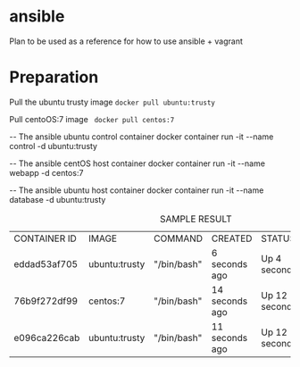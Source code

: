 # ansible

Plan to be used as a reference for how to use ansible + vagrant

<h1>Preparation</h1>
<p>
    Pull the ubuntu trusty image
    <code>docker pull ubuntu:trusty</code>
</p>

<p>
    Pull centoOS:7 image
    <code> docker pull centos:7 </code>
</p>

-- The ansible ubuntu control container
docker container run -it --name control -d ubuntu:trusty

-- The ansible centOS host container
docker container run -it --name webapp -d centos:7

-- The ansible ubuntu host container
docker container run -it --name database -d ubuntu:trusty

<table>
<caption>SAMPLE RESULT</caption>
    <tr>
        <td>CONTAINER ID</td>
        <td>IMAGE</td>
        <td>COMMAND</td>
        <td>CREATED</td>
        <td>STATUS</td>
        <td>PORT</td>
        <td>NAME</td>
    </tr>
    <tr>
        <td>eddad53af705</td>
        <td>ubuntu:trusty</td>
        <td>"/bin/bash"</td>
        <td>6 seconds ago</td>
        <td>Up 4 seconds</td>
        <td></td>
        <td>database</td>
    </tr>
    <tr>
        <td>76b9f272df99</td>
        <td>centos:7</td>
        <td>"/bin/bash"</td>
        <td>14 seconds ago</td>
        <td>Up 12 seconds</td>
        <td></td>
        <td>webapp</td>
    </tr>
    <tr>
        <td>e096ca226cab</td>
        <td>ubuntu:trusty</td>
        <td>"/bin/bash"</td>
        <td>11 seconds ago</td>
        <td>Up 12 seconds</td>
        <td></td>
        <td>control</td>
    </tr>
<table>
